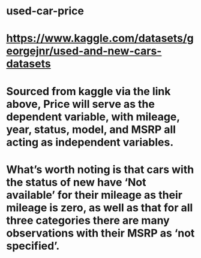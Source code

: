 # used-car-price
# https://www.kaggle.com/datasets/georgejnr/used-and-new-cars-datasets

# Sourced from kaggle via the link above, Price will serve as the dependent variable, with mileage, year, status, model, and MSRP all acting as independent variables. 
# What’s worth noting is that cars with the status of new have ‘Not available’ for their mileage as their mileage is zero, as well as that for all three categories there are many observations with their MSRP as ‘not specified’. 	
